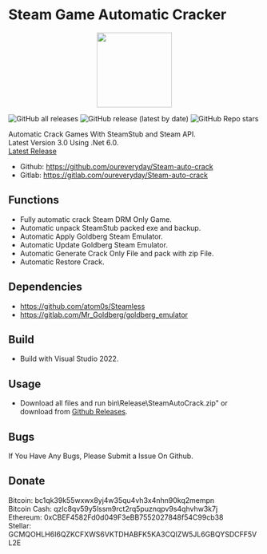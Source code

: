 # Steam Game Automatic Cracker 
<div align=center><center><img width = '150' height ='150' src ="icon/SteamAutoCrack.ico"/></center></div>

![GitHub all releases](https://img.shields.io/github/downloads/oureveryday/Steam-auto-crack/total?color=brightgreen&label=Total%20downloads)
![GitHub release (latest by date)](https://img.shields.io/github/downloads/oureveryday/Steam-auto-crack/latest/total?color=green&label=Latest%20version%20downloads)
![GitHub Repo stars](https://img.shields.io/github/stars/oureveryday/Steam-auto-crack?color=yellow&label=Stars)

Automatic Crack Games With SteamStub and Steam API.  
Latest Version 3.0 Using .Net 6.0.  
[Latest Release](https://github.com/oureveryday/Steam-auto-crack/releases) 

 * Github: https://github.com/oureveryday/Steam-auto-crack 
 * Gitlab: https://gitlab.com/oureveryday/Steam-auto-crack 

## Functions 

 * Fully automatic crack Steam DRM Only Game. 
 * Automatic unpack SteamStub packed exe and backup. 
 * Automatic Apply Goldberg Steam Emulator. 
 * Automatic Update Goldberg Steam Emulator. 
 * Automatic Generate Crack Only File and pack with zip File. 
 * Automatic Restore Crack. 

## Dependencies 
 * https://github.com/atom0s/Steamless 
 * https://gitlab.com/Mr_Goldberg/goldberg_emulator 

## Build 
 * Build with Visual Studio 2022. 
 
## Usage 
 * Download all files and run bin\Release\SteamAutoCrack.zip" or download from [Github Releases](https://github.com/oureveryday/Steam-auto-crack/releases). 

## Bugs 
If You Have Any Bugs, Please Submit a Issue On Github. 

## Donate 
Bitcoin: bc1qk39k55wxwx8yj4w35qu4vh3x4nhn90kq2mempn  
Bitcoin Cash: qzlc8qv59y5lssm9rct2rq5puznqpv9s4qhvhw3k7j  
Ethereum: 0xCBEF4582Fd0d049F3eBB7552027848f54C99cb38  
Stellar: GCMQOHLH6I6QZKCFXWS6VKTDHABFK5KA3CQIZW5JL6GBQYSDCFF5VL2E  